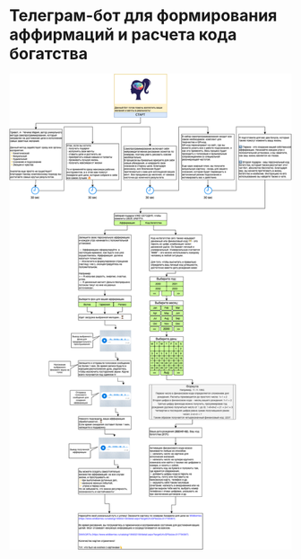 # Телеграм-бот для формирования аффирмаций и расчета кода богатства
![ТЗ_на бот_Мария-Правки_7_01.png](resources%2F%D0%A2%D0%97_%D0%BD%D0%B0%20%D0%B1%D0%BE%D1%82_%D0%9C%D0%B0%D1%80%D0%B8%D1%8F-%D0%9F%D1%80%D0%B0%D0%B2%D0%BA%D0%B8_7_01.png)